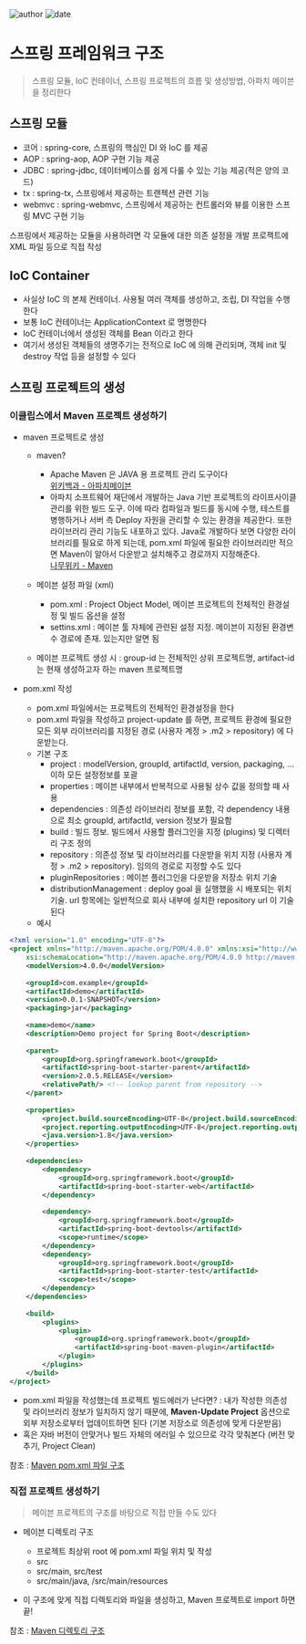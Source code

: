﻿![author](https://img.shields.io/badge/author-daesungRa-lightgray.svg?style=flat-square)
![date](https://img.shields.io/badge/date-190110-lightgray.svg?style=flat-square)

# 스프링 프레임워크 구조

> 스프링 모듈, IoC 컨테이너, 스프링 프로젝트의 흐름 및 생성방법, 아파치 메이븐을 정리한다

## 스프링 모듈

- 코어 : spring-core, 스프링의 핵심인 DI 와 IoC 를 제공
- AOP : spring-aop, AOP 구현 기능 제공
- JDBC : spring-jdbc, 데이터베이스를 쉽게 다룰 수 있는 기능 제공(적은 양의 코드)
- tx : spring-tx, 스프링에서 제공하는 트랜젝션 관련 기능
- webmvc : spring-webmvc, 스프링에서 제공하는 컨트롤러와 뷰를 이용한 스프링 MVC 구현 기능

스프링에서 제공하는 모듈을 사용하려면 각 모듈에 대한 의존 설정을 개발 프로젝트에 XML 파일 등으로 직접 작성

## IoC Container

- 사실상 IoC 의 본체 컨테이너. 사용될 여러 객체를 생성하고, 조립, DI 작업을 수행한다
- 보통 IoC 컨테이너는 ApplicationContext 로 명명한다
- IoC 컨테이너에서 생성된 객체를 Bean 이라고 한다
- 여기서 생성된 객체들의 생명주기는 전적으로 IoC 에 의해 관리되며, 객체 init 및 destroy 작업 등을 설정할 수 있다

## 스프링 프로젝트의 생성

### 이클립스에서 Maven 프로젝트 생성하기

- maven 프로젝트로 생성
	* maven?
		- Apache Maven 은 JAVA 용 프로젝트 관리 도구이다<br/>[위키백과 - 아파치메이븐](https://ko.wikipedia.org/wiki/%EC%95%84%ED%8C%8C%EC%B9%98_%EB%A9%94%EC%9D%B4%EB%B8%90)
		- 아파치 소프트웨어 재단에서 개발하는 Java 기반 프로젝트의 라이프사이클 관리를 위한 빌드 도구. 이에 따라 컴파일과 빌드를 동시에 수행, 테스트를 병행하거나 서버 측 Deploy 자원을 관리할 수 있는 환경을 제공한다. 또한 라이브러리 관리 기능도 내포하고 있다. Java로 개발하다 보면 다양한 라이브러리를 필요로 하게 되는데, pom.xml 파일에 필요한 라이브러리만 적으면 Maven이 알아서 다운받고 설치해주고 경로까지 지정해준다.<br/>[나무위키 - Maven](https://namu.wiki/w/Maven)

	* 메이븐 설정 파일 (xml)
		- pom.xml : Project Object Model, 메이븐 프로젝트의 전체적인 환경설정 및 빌드 옵션을 설정
		- settins.xml : 메이븐 툴 자체에 관련된 설정 지정. 메이븐이 지정된 환경변수 경로에 존재. 있는지만 알면 됨

	* 메이븐 프로젝트 생성 시 : group-id 는 전체적인 상위 프로젝트명, artifact-id 는 현재 생성하고자 하는 maven 프로젝트명

- pom.xml 작성
	* pom.xml 파일에서는 프로젝트의 전체적인 환경설정을 한다
	* pom.xml 파일을 작성하고 project-update 를 하면, 프로젝트 환경에 필요한 모든 외부 라이브러리를 지정된 경로 (사용자 계정 > .m2 > repository) 에 다운받는다.
	* 기본 구조
		- project : modelVersion, groupId, artifactId, version, packaging, ... 이하 모든 설정정보를 포괄
		- properties : 메이븐 내부에서 반복적으로 사용될 상수 값을 정의할 때 사용
		- dependencies : 의존성 라이브러리 정보를 포함, 각 dependency 내용으로 최소 groupId, artifactId, version 정보가 필요함
		- build : 빌드 정보. 빌드에서 사용할 플러그인을 지정 (plugins) 및 디렉터리 구조 정의
		- repository : 의존성 정보 및 라이브러리를 다운받을 위치 지정 (사용자 계정 > .m2 > repository). 임의의 경로로 지정할 수도 있다
		- pluginRepositories : 메이븐 플러그인을 다운받을 저장소 위치 기술
		- distributionManagement : deploy goal 을 실행했을 시 배포되는 위치 기술. url 항목에는 일반적으로 회사 내부에 설치한 repository url 이 기술된다
	* 예시

```XML
<?xml version="1.0" encoding="UTF-8"?>
<project xmlns="http://maven.apache.org/POM/4.0.0" xmlns:xsi="http://www.w3.org/2001/XMLSchema-instance"
    xsi:schemaLocation="http://maven.apache.org/POM/4.0.0 http://maven.apache.org/xsd/maven-4.0.0.xsd">
    <modelVersion>4.0.0</modelVersion>
 
    <groupId>com.example</groupId>
    <artifactId>demo</artifactId>
    <version>0.0.1-SNAPSHOT</version>
    <packaging>jar</packaging>
 
    <name>demo</name>
    <description>Demo project for Spring Boot</description>
 
    <parent>
        <groupId>org.springframework.boot</groupId>
        <artifactId>spring-boot-starter-parent</artifactId>
        <version>2.0.5.RELEASE</version>
        <relativePath/> <!-- lookup parent from repository -->
    </parent>
 
    <properties>
        <project.build.sourceEncoding>UTF-8</project.build.sourceEncoding>
        <project.reporting.outputEncoding>UTF-8</project.reporting.outputEncoding>
        <java.version>1.8</java.version>
    </properties>
 
    <dependencies>
        <dependency>
            <groupId>org.springframework.boot</groupId>
            <artifactId>spring-boot-starter-web</artifactId>
        </dependency>
 
        <dependency>
            <groupId>org.springframework.boot</groupId>
            <artifactId>spring-boot-devtools</artifactId>
            <scope>runtime</scope>
        </dependency>
        <dependency>
            <groupId>org.springframework.boot</groupId>
            <artifactId>spring-boot-starter-test</artifactId>
            <scope>test</scope>
        </dependency>
    </dependencies>
 
    <build>
        <plugins>
            <plugin>
                <groupId>org.springframework.boot</groupId>
                <artifactId>spring-boot-maven-plugin</artifactId>
            </plugin>
        </plugins>
    </build>
</project>
```
- pom.xml 파일을 작성했는데 프로젝트 빌드에러가 난다면? : 내가 작성한 의존성 및 라이브러리 정보가 일치하지 않기 때문에, **Maven-Update Project** 옵션으로 외부 저장소로부터 업데이트하면 된다 (기본 저장소로 의존성에 맞게 다운받음)
- 혹은 자바 버전이 안맞거나 빌드 자체의 에러일 수 있으므로 각각 맞춰본다 (버전 맞추기, Project Clean)

참조 : [Maven pom.xml 파일 구조](https://wikidocs.net/18340)


### 직접 프로젝트 생성하기

> 메이븐 프로젝트의 구조를 바탕으로 직접 만들 수도 있다

- 메이븐 디렉토리 구조
	* 프로젝트 최상위 root 에 pom.xml 파일 위치 및 작성
	* src
	* src/main, src/test
	* src/main/java, /src/main/resources

- 이 구조에 맞게 직접 디렉토리와 파일을 생성하고, Maven 프로젝트로 import 하면 끝!

참조 : [Maven 디렉토리 구조](https://wikidocs.net/18339)














